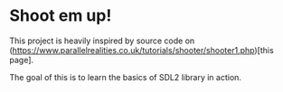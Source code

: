 # Shoot em up!

This project is heavily inspired by source code on (https://www.parallelrealities.co.uk/tutorials/shooter/shooter1.php)[this page].

The goal of this is to learn the basics of SDL2 library in action. 